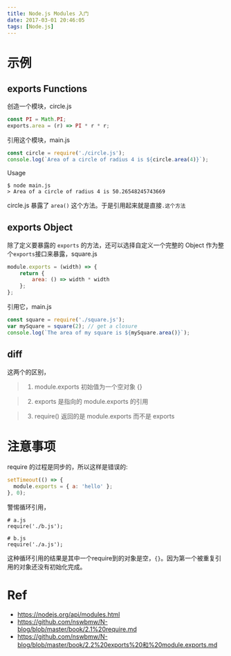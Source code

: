 ```yaml
---
title: Node.js Modules 入门
date: 2017-03-01 20:46:05
tags: [Node.js]
---
```


# 示例

## exports Functions

创造一个模块，circle.js
```js
const PI = Math.PI;
exports.area = (r) => PI * r * r;
```


引用这个模块，main.js
```js
const circle = require('./circle.js');
console.log(`Area of a circle of radius 4 is ${circle.area(4)}`);
```

Usage
```
$ node main.js
> Area of a circle of radius 4 is 50.26548245743669
```



circle.js 暴露了 `area()` 这个方法。于是引用起来就是直接`.这个方法`

## exports Object

除了定义要暴露的 `exports` 的方法，还可以选择自定义一个完整的 Object 作为整个`exports`接口来暴露，square.js
```js
module.exports = (width) => {
    return {
        area: () => width * width
    };
};
```

引用它，main.js
```js
const square = require('./square.js');
var mySquare = square(2); // get a closure
console.log(`The area of my square is ${mySquare.area()}`);
```

## diff

这两个的区别，

>1. module.exports 初始值为一个空对象 {}

>2. exports 是指向的 module.exports 的引用

>3. require() 返回的是 module.exports 而不是 exports

# 注意事项

require 的过程是同步的，所以这样是错误的:

```js
setTimeout(() => {
  module.exports = { a: 'hello' };
}, 0);
```

警惕循环引用，
```
# a.js
require('./b.js');

# b.js
require('./a.js');
```

这种循环引用的结果是其中一个require到的对象是空，`{}`。因为第一个被重复引用的对象还没有初始化完成。

# Ref

- https://nodejs.org/api/modules.html
- https://github.com/nswbmw/N-blog/blob/master/book/2.1%20require.md
- https://github.com/nswbmw/N-blog/blob/master/book/2.2%20exports%20和%20module.exports.md


